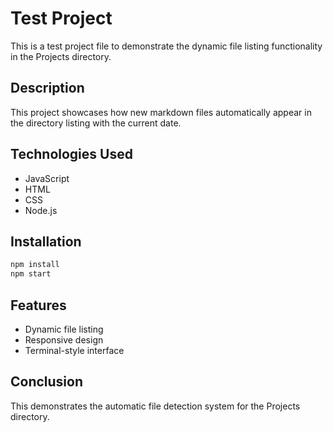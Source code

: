 
# Test Project

This is a test project file to demonstrate the dynamic file listing functionality in the Projects directory.

## Description

This project showcases how new markdown files automatically appear in the directory listing with the current date.

## Technologies Used

- JavaScript
- HTML
- CSS
- Node.js

## Installation

```bash
npm install
npm start
```

## Features

- Dynamic file listing
- Responsive design
- Terminal-style interface

## Conclusion

This demonstrates the automatic file detection system for the Projects directory.
